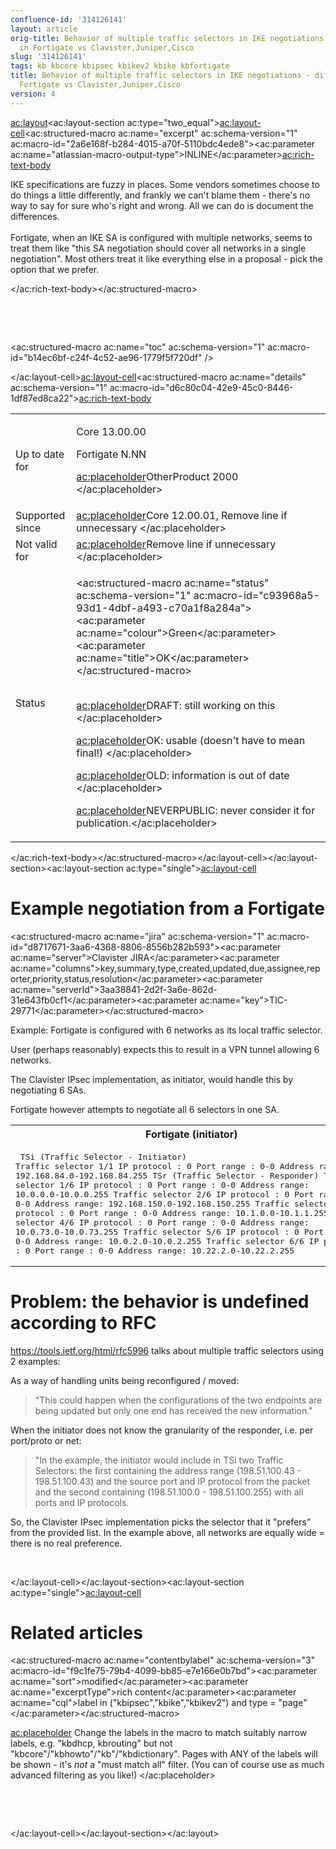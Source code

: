 ```yaml
---
confluence-id: '314126141'
layout: article
orig-title: Behavior of multiple traffic selectors in IKE negotiations - differences
  in Fortigate vs Clavister,Juniper,Cisco
slug: '314126141'
tags: kb kbcore kbipsec kbikev2 kbike kbfortigate
title: Behavior of multiple traffic selectors in IKE negotiations - differences in
  Fortigate vs Clavister,Juniper,Cisco
version: 4
---
```


<ac:layout><ac:layout-section ac:type="two_equal"><ac:layout-cell><ac:structured-macro ac:name="excerpt" ac:schema-version="1" ac:macro-id="2a6e168f-b284-4015-a70f-5110bdc4ede8"><ac:parameter ac:name="atlassian-macro-output-type">INLINE</ac:parameter><ac:rich-text-body><p>IKE specifications are fuzzy in places. Some vendors sometimes choose to do things a little differently, and frankly we can't blame them - there's no way to say for sure who's right and wrong. All we can do is document the differences.<br /><br />Fortigate, when an IKE SA is configured with multiple networks, seems to treat them like &quot;this SA negotiation should cover all networks in a single negotiation&quot;. Most others treat it like everything else in a proposal - pick the option that we prefer.</p></ac:rich-text-body></ac:structured-macro><p><br /></p><p><br /></p><p><ac:structured-macro ac:name="toc" ac:schema-version="1" ac:macro-id="b14ec6bf-c24f-4c52-ae96-1779f5f720df" /></p></ac:layout-cell><ac:layout-cell><ac:structured-macro ac:name="details" ac:schema-version="1" ac:macro-id="d6c80c04-42e9-45c0-8446-1df87ed8ca22"><ac:rich-text-body><table class="wrapped"><colgroup> <col /> <col /> </colgroup><tbody><tr><td><p>Up to date for</p></td><td><p>Core 13.00.00</p><p>Fortigate N.NN</p><p><ac:placeholder>OtherProduct 2000 </ac:placeholder></p></td></tr><tr><td colspan="1">Supported since</td><td colspan="1"><ac:placeholder>Core 12.00.01, Remove line if unnecessary </ac:placeholder></td></tr><tr><td colspan="1">Not valid for</td><td colspan="1"><ac:placeholder>Remove line if unnecessary </ac:placeholder></td></tr><tr><td colspan="1">Status</td><td colspan="1"><div class="content-wrapper"><p><ac:structured-macro ac:name="status" ac:schema-version="1" ac:macro-id="c93968a5-93d1-4dbf-a493-c70a1f8a284a"><ac:parameter ac:name="colour">Green</ac:parameter><ac:parameter ac:name="title">OK</ac:parameter></ac:structured-macro><br />&nbsp;</p><p><ac:placeholder>DRAFT: still working on this </ac:placeholder></p><p><ac:placeholder>OK: usable (doesn't have to mean final!) </ac:placeholder></p><p><ac:placeholder>OLD: information is out of date </ac:placeholder></p><p><ac:placeholder>NEVERPUBLIC: never consider it for publication.</ac:placeholder></p></div></td></tr></tbody></table></ac:rich-text-body></ac:structured-macro></ac:layout-cell></ac:layout-section><ac:layout-section ac:type="single"><ac:layout-cell><h1>Example negotiation from a Fortigate</h1><p><ac:structured-macro ac:name="jira" ac:schema-version="1" ac:macro-id="d8717671-3aa6-4368-8806-8556b282b593"><ac:parameter ac:name="server">Clavister JIRA</ac:parameter><ac:parameter ac:name="columns">key,summary,type,created,updated,due,assignee,reporter,priority,status,resolution</ac:parameter><ac:parameter ac:name="serverId">3aa38841-2d2f-3a6e-862d-31e643fb0cf1</ac:parameter><ac:parameter ac:name="key">TIC-29771</ac:parameter></ac:structured-macro></p><p>Example: Fortigate is configured with 6 networks as its local traffic selector.</p><p>User (perhaps reasonably) expects this to result in a VPN tunnel allowing 6 networks.</p><p>The Clavister IPsec implementation, as initiator, would handle this by negotiating 6 SAs.</p><p>Fortigate however attempts to negotiate all 6 selectors in one SA.</p><table class="wrapped"><colgroup> <col /> <col /> </colgroup><tbody><tr><th>Fortigate (initiator)</th><th>Clavister (responder)</th></tr><tr><td><pre>    TSi (Traffic Selector - Initiator)
      Traffic selector 1/1
        IP protocol  : 0
        Port range   : 0-0
        Address range: 192.168.84.0-192.168.84.255
    TSr (Traffic Selector - Responder)
      Traffic selector 1/6
        IP protocol  : 0
        Port range   : 0-0
        Address range: 10.0.0.0-10.0.0.255
      Traffic selector 2/6
        IP protocol  : 0
        Port range   : 0-0
        Address range: 192.168.150.0-192.168.150.255
      Traffic selector 3/6
        IP protocol  : 0
        Port range   : 0-0
        Address range: 10.1.0.0-10.1.1.255
      Traffic selector 4/6
        IP protocol  : 0
        Port range   : 0-0
        Address range: 10.0.73.0-10.0.73.255
      Traffic selector 5/6
        IP protocol  : 0
        Port range   : 0-0
        Address range: 10.0.2.0-10.0.2.255
      Traffic selector 6/6
        IP protocol  : 0
        Port range   : 0-0
        Address range: 10.22.2.0-10.22.2.255
              </pre></td><td><pre>    TSi (Traffic Selector - Initiator)
      Traffic selector 1/1
        IP protocol  : 0
        Port range   : 0-0
        Address range: 192.168.84.0-192.168.84.255
    TSr (Traffic Selector - Responder)
      Traffic selector 1/1
        IP protocol  : 0
        Port range   : 0-0
        Address range: 10.0.2.0-10.0.2.255
            </pre></td></tr></tbody></table><h1>Problem: the behavior is undefined according to RFC</h1><p><a href="https://tools.ietf.org/html/rfc5996">https://tools.ietf.org/html/rfc5996</a> talks about multiple traffic selectors using 2 examples:</p><p>As a way of handling units being reconfigured / moved:</p><blockquote><p>&quot;This could happen when the configurations of the two endpoints are being updated but only one end has received the new information.&quot;</p></blockquote><p>When the initiator does not know the granularity of the responder, i.e. per port/proto or net:</p><blockquote><p>&quot;In the example, the initiator would include in TSi two Traffic Selectors: the first containing the address range (198.51.100.43 - 198.51.100.43) and the source port and IP protocol from the packet and the second containing (198.51.100.0 - 198.51.100.255) with all ports and IP protocols.</p></blockquote><p>So, the Clavister IPsec implementation picks the selector that it &quot;prefers&quot; from the provided list. In the example above, all networks are equally wide = there is no real preference.</p><p><br /></p></ac:layout-cell></ac:layout-section><ac:layout-section ac:type="single"><ac:layout-cell><h1>Related articles</h1><p><ac:structured-macro ac:name="contentbylabel" ac:schema-version="3" ac:macro-id="f9c1fe75-79b4-4099-bb85-e7e166e0b7bd"><ac:parameter ac:name="sort">modified</ac:parameter><ac:parameter ac:name="excerptType">rich content</ac:parameter><ac:parameter ac:name="cql">label in (&quot;kbipsec&quot;,&quot;kbike&quot;,&quot;kbikev2&quot;) and type = &quot;page&quot;</ac:parameter></ac:structured-macro></p><p><ac:placeholder> Change the labels in the macro to match suitably narrow labels, e.g. &quot;kbdhcp, kbrouting&quot; but not &quot;kbcore&quot;/&quot;kbhowto&quot;/&quot;kb&quot;/&quot;kbdictionary&quot;. Pages with ANY of the labels will be shown - it's _not_ a &quot;must match all&quot; filter. (You can of course use as much advanced filtering as you like!) </ac:placeholder></p><p><br /></p><p><br /></p></ac:layout-cell></ac:layout-section></ac:layout>